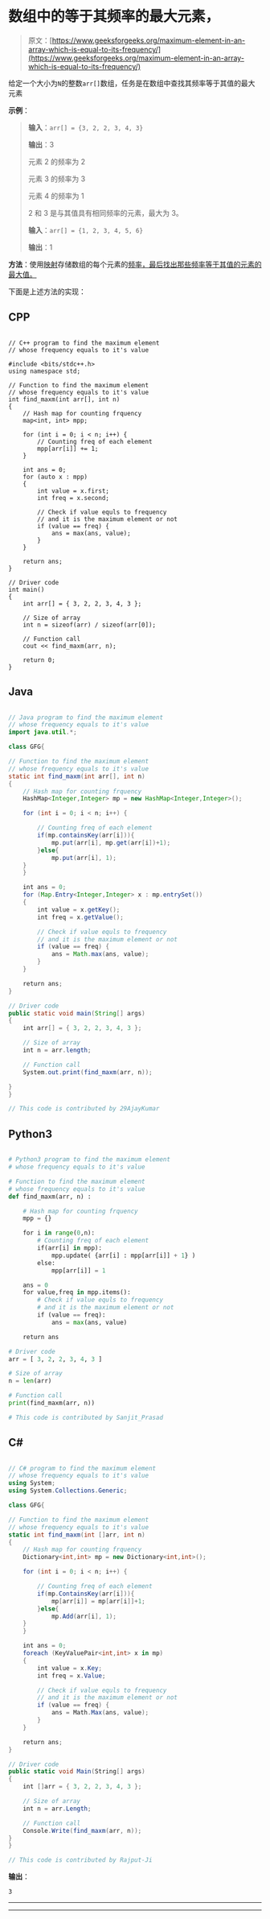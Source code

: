 # 数组中的等于其频率的最大元素，

> 原文：[https://www.geeksforgeeks.org/maximum-element-in-an-array-which-is-equal-to-its-frequency/](https://www.geeksforgeeks.org/maximum-element-in-an-array-which-is-equal-to-its-frequency/)

给定一个大小为`N`的整数`arr[]`数组，任务是在数组中查找其频率等于其值的最大元素

**示例**：

> **输入**：`arr[] = {3, 2, 2, 3, 4, 3}`
>
> **输出**：3
>
> 元素 2 的频率为 2
>
> 元素 3 的频率为 3
>
> 元素 4 的频率为 1
>
> 2 和 3 是与其值具有相同频率的元素，最大为 3。
> 
> **输入**：`arr[] = {1, 2, 3, 4, 5, 6}`
>
> **输出**：1

**方法**：使用[映射](http://www.geeksforgeeks.org/map-associative-containers-the-c-standard-template-library-stl/)存储数组的每个元素的[频率，最后找出那些频率等于其值的元素的最大值。](https://www.geeksforgeeks.org/counting-frequencies-of-array-elements/)

下面是上述方法的实现：

## CPP

```

// C++ program to find the maximum element  
// whose frequency equals to it's value 

#include <bits/stdc++.h> 
using namespace std; 

// Function to find the maximum element  
// whose frequency equals to it's value 
int find_maxm(int arr[], int n) 
{ 
    // Hash map for counting frquency 
    map<int, int> mpp; 

    for (int i = 0; i < n; i++) { 
        // Counting freq of each element 
        mpp[arr[i]] += 1; 
    } 

    int ans = 0; 
    for (auto x : mpp) 
    { 
        int value = x.first; 
        int freq = x.second; 

        // Check if value equls to frequency 
        // and it is the maximum element or not 
        if (value == freq) { 
            ans = max(ans, value); 
        } 
    } 

    return ans; 
} 

// Driver code 
int main() 
{ 
    int arr[] = { 3, 2, 2, 3, 4, 3 }; 

    // Size of array 
    int n = sizeof(arr) / sizeof(arr[0]); 

    // Function call 
    cout << find_maxm(arr, n); 

    return 0; 
} 

```

## Java

```java

// Java program to find the maximum element  
// whose frequency equals to it's value 
import java.util.*; 

class GFG{ 

// Function to find the maximum element  
// whose frequency equals to it's value 
static int find_maxm(int arr[], int n) 
{ 
    // Hash map for counting frquency 
    HashMap<Integer,Integer> mp = new HashMap<Integer,Integer>(); 

    for (int i = 0; i < n; i++) { 

        // Counting freq of each element 
        if(mp.containsKey(arr[i])){ 
            mp.put(arr[i], mp.get(arr[i])+1); 
        }else{ 
            mp.put(arr[i], 1); 
    } 
    } 

    int ans = 0; 
    for (Map.Entry<Integer,Integer> x : mp.entrySet()) 
    { 
        int value = x.getKey(); 
        int freq = x.getValue(); 

        // Check if value equls to frequency 
        // and it is the maximum element or not 
        if (value == freq) { 
            ans = Math.max(ans, value); 
        } 
    } 

    return ans; 
} 

// Driver code 
public static void main(String[] args) 
{ 
    int arr[] = { 3, 2, 2, 3, 4, 3 }; 

    // Size of array 
    int n = arr.length; 

    // Function call 
    System.out.print(find_maxm(arr, n)); 

} 
} 

// This code is contributed by 29AjayKumar 

```

## Python3

```py

# Python3 program to find the maximum element  
# whose frequency equals to it's value  

# Function to find the maximum element  
# whose frequency equals to it's value  
def find_maxm(arr, n) : 

    # Hash map for counting frquency  
    mpp = {} 

    for i in range(0,n): 
        # Counting freq of each element  
        if(arr[i] in mpp): 
            mpp.update( {arr[i] : mpp[arr[i]] + 1} ) 
        else: 
            mpp[arr[i]] = 1

    ans = 0
    for value,freq in mpp.items(): 
        # Check if value equls to frequency  
        # and it is the maximum element or not  
        if (value == freq): 
            ans = max(ans, value) 

    return ans 

# Driver code  
arr = [ 3, 2, 2, 3, 4, 3 ] 

# Size of array  
n = len(arr) 

# Function call  
print(find_maxm(arr, n)) 

# This code is contributed by Sanjit_Prasad 

```

## C#

```cs

// C# program to find the maximum element  
// whose frequency equals to it's value 
using System; 
using System.Collections.Generic; 

class GFG{ 

// Function to find the maximum element  
// whose frequency equals to it's value 
static int find_maxm(int []arr, int n) 
{ 
    // Hash map for counting frquency 
    Dictionary<int,int> mp = new Dictionary<int,int>(); 

    for (int i = 0; i < n; i++) { 

        // Counting freq of each element 
        if(mp.ContainsKey(arr[i])){ 
            mp[arr[i]] = mp[arr[i]]+1; 
        }else{ 
            mp.Add(arr[i], 1); 
    } 
    } 

    int ans = 0; 
    foreach (KeyValuePair<int,int> x in mp) 
    { 
        int value = x.Key; 
        int freq = x.Value; 

        // Check if value equls to frequency 
        // and it is the maximum element or not 
        if (value == freq) { 
            ans = Math.Max(ans, value); 
        } 
    } 

    return ans; 
} 

// Driver code 
public static void Main(String[] args) 
{ 
    int []arr = { 3, 2, 2, 3, 4, 3 }; 

    // Size of array 
    int n = arr.Length; 

    // Function call 
    Console.Write(find_maxm(arr, n)); 
} 
} 

// This code is contributed by Rajput-Ji 

```

**输出**：

```
3

```



* * *

* * *



